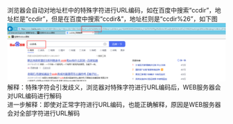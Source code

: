 浏览器会自动对地址栏中的特殊字符进行URL编码，如在百度中搜索“ccdir”，地址栏是“ccdir”，但是在百度中搜索“ccdir&”，地址栏则是“ccdir%26”，如下图  
![image](./0.png)  
解释：特殊字符会引发歧义，浏览器对特殊字符进行URL编码后，WEB服务器会对URL编码进行解码  
进一步解释：即使对正常字符进行URL编码，也能正确解释，原因是WEB服务器会对全部字符进行URL解码
